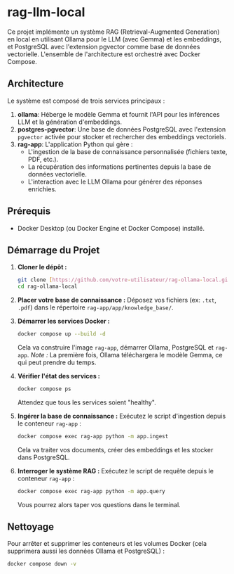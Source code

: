 # rag-llm-local

Ce projet implémente un système RAG (Retrieval-Augmented Generation) en local en utilisant Ollama pour le LLM (avec Gemma) et les embeddings, et PostgreSQL avec l'extension pgvector comme base de données vectorielle. L'ensemble de l'architecture est orchestré avec Docker Compose.

## Architecture

Le système est composé de trois services principaux :

1.  **ollama**: Héberge le modèle Gemma et fournit l'API pour les inférences LLM et la génération d'embeddings.
2.  **postgres-pgvector**: Une base de données PostgreSQL avec l'extension `pgvector` activée pour stocker et rechercher des embeddings vectoriels.
3.  **rag-app**: L'application Python qui gère :
    * L'ingestion de la base de connaissance personnalisée (fichiers texte, PDF, etc.).
    * La récupération des informations pertinentes depuis la base de données vectorielle.
    * L'interaction avec le LLM Ollama pour générer des réponses enrichies.

## Prérequis

* Docker Desktop (ou Docker Engine et Docker Compose) installé.

## Démarrage du Projet

1.  **Cloner le dépôt :**
    ```bash
    git clone [https://github.com/votre-utilisateur/rag-ollama-local.git](https://github.com/votre-utilisateur/rag-ollama-local.git)
    cd rag-ollama-local
    ```

2.  **Placer votre base de connaissance :**
    Déposez vos fichiers (ex: `.txt`, `.pdf`) dans le répertoire `rag-app/app/knowledge_base/`.

3.  **Démarrer les services Docker :**
    ```bash
    docker compose up --build -d
    ```
    Cela va construire l'image `rag-app`, démarrer Ollama, PostgreSQL et `rag-app`.
    *Note :* La première fois, Ollama téléchargera le modèle Gemma, ce qui peut prendre du temps.

4.  **Vérifier l'état des services :**
    ```bash
    docker compose ps
    ```
    Attendez que tous les services soient "healthy".

5.  **Ingérer la base de connaissance :**
    Exécutez le script d'ingestion depuis le conteneur `rag-app` :
    ```bash
    docker compose exec rag-app python -m app.ingest
    ```
    Cela va traiter vos documents, créer des embeddings et les stocker dans PostgreSQL.

6.  **Interroger le système RAG :**
    Exécutez le script de requête depuis le conteneur `rag-app` :
    ```bash
    docker compose exec rag-app python -m app.query
    ```
    Vous pourrez alors taper vos questions dans le terminal.

## Nettoyage

Pour arrêter et supprimer les conteneurs et les volumes Docker (cela supprimera aussi les données Ollama et PostgreSQL) :
```bash
docker compose down -v